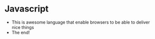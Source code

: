 <h1>Javascript</h1>

<ul>
<li>This is awesome language that enable browsers to be able to deliver nice things</li>
<li>The end!</li>
</ul>